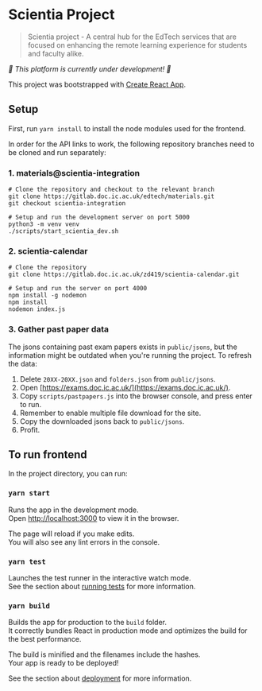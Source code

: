 # Scientia Project

> Scientia project - A central hub for the EdTech services that are focused on enhancing the remote learning experience for students and faculty alike.

_🚧 This platform is currently under development! 🚧_

This project was bootstrapped with [Create React App](https://github.com/facebook/create-react-app).

## Setup

First, run `yarn install` to install the node modules used for the frontend.

In order for the API links to work, the following repository branches need to be cloned and run separately:

### 1. materials@scientia-integration

```shell
# Clone the repository and checkout to the relevant branch
git clone https://gitlab.doc.ic.ac.uk/edtech/materials.git
git checkout scientia-integration

# Setup and run the development server on port 5000
python3 -m venv venv
./scripts/start_scientia_dev.sh
```

### 2. scientia-calendar

```shell
# Clone the repository
git clone https://gitlab.doc.ic.ac.uk/zd419/scientia-calendar.git

# Setup and run the server on port 4000
npm install -g nodemon
npm install
nodemon index.js
```

### 3. Gather past paper data

The jsons containing past exam papers exists in `public/jsons`, but the information might be outdated when you're running the project. To refresh the data:

1. Delete `20XX-20XX.json` and `folders.json` from `public/jsons`.
2. Open [https://exams.doc.ic.ac.uk/](https://exams.doc.ic.ac.uk/).
3. Copy `scripts/pastpapers.js` into the browser console, and press enter to run.
4. Remember to enable multiple file download for the site.
5. Copy the downloaded jsons back to `public/jsons`.
6. Profit.

## To run frontend

In the project directory, you can run:

### `yarn start`

Runs the app in the development mode.<br />
Open [http://localhost:3000](http://localhost:3000) to view it in the browser.

The page will reload if you make edits.<br />
You will also see any lint errors in the console.

### `yarn test`

Launches the test runner in the interactive watch mode.<br />
See the section about [running tests](https://facebook.github.io/create-react-app/docs/running-tests) for more information.

### `yarn build`

Builds the app for production to the `build` folder.<br />
It correctly bundles React in production mode and optimizes the build for the best performance.

The build is minified and the filenames include the hashes.<br />
Your app is ready to be deployed!

See the section about [deployment](https://facebook.github.io/create-react-app/docs/deployment) for more information.
